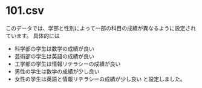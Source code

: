 # 101.csv

このデータでは、学部と性別によって一部の科目の成績が異なるように設定されています。
具体的には
- 科学部の学生は数学の成績が良い
- 芸術部の学生は英語の成績が良い
- 工学部の学生は情報リテラシーの成績が良い
- 男性の学生は数学の成績が少し良い
- 女性の学生は英語と情報リテラシーの成績が少し良い
と設定しました。
